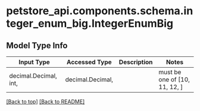 <a name="top"></a>
<a id="IntegerEnumBig"></a>
# petstore_api.components.schema.integer_enum_big.IntegerEnumBig

## Model Type Info
Input Type | Accessed Type | Description | Notes
------------ | ------------- | ------------- | -------------
decimal.Decimal, int,  | decimal.Decimal,  |  | must be one of [10, 11, 12, ] 

[[Back to top]](#top) [[Back to README]](../../../README.md)
